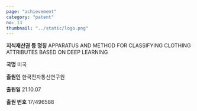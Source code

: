 ```yaml
---
page: "achievement"
category: "patent"
no: 13
thumbnail: "../static/logo.png"
---
```


**지식재산권 등 명칭** APPARATUS AND METHOD FOR CLASSIFYING CLOTHING ATTRIBUTES BASED ON DEEP LEARNING

**국명** 미국

**출원인** 한국전자통신연구원

**출원일** 21.10.07

**출원 번호** 17/496588
